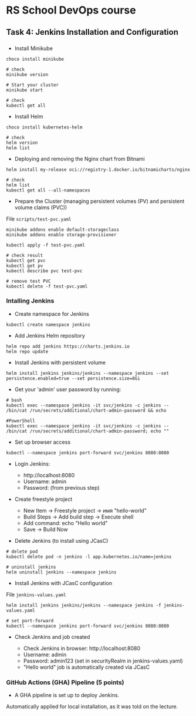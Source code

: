 # RS School DevOps course

## Task 4: Jenkins Installation and Configuration

### 

* Install Minikube

```
choco install minikube

# check
minikube version

# Start your cluster
minikube start

# check
kubectl get all
```

* Install Helm

```
choco install kubernetes-helm

# check
helm version
helm list
```

* Deploying and removing the Nginx chart from Bitnami

```
helm install my-release oci://registry-1.docker.io/bitnamicharts/nginx

# check
helm list
kubectl get all --all-namespaces
```

* Prepare the Cluster (managing persistent volumes (PV) and persistent volume claims (PVC))

File `scripts/test-pvc.yaml`

```
minikube addons enable default-storageclass
minikube addons enable storage-provisioner

kubectl apply -f test-pvc.yaml

# check result
kubectl get pvc
kubectl get pv
kubectl describe pvc test-pvc

# remove test PVC
kubectl delete -f test-pvc.yaml
```

### Intalling Jenkins

* Create namespace for Jenkins

```
kubectl create namespace jenkins
```

* Add Jenkins Helm repository

```
helm repo add jenkins https://charts.jenkins.io
helm repo update
```

* Install Jenkins with persistent volume

```
helm install jenkins jenkins/jenkins --namespace jenkins --set persistence.enabled=true --set persistence.size=8Gi
```

* Get your 'admin' user password by running:
```
# bash
kubectl exec --namespace jenkins -it svc/jenkins -c jenkins -- /bin/cat /run/secrets/additional/chart-admin-password && echo

#PowerShell
kubectl exec --namespace jenkins -it svc/jenkins -c jenkins -- /bin/cat /run/secrets/additional/chart-admin-password; echo ""
```


* Set up browser access

```
kubectl --namespace jenkins port-forward svc/jenkins 8080:8080
```

* Login Jenkins:

    - http://localhost:8080
    - Username: admin
    - Password: (from previous step)

* Create freestyle project

    - New Item → Freestyle project → имя "hello-world"
    - Build Steps → Add build step → Execute shell
    - Add command: echo "Hello world"
    - Save → Build Now

* Delete Jenkins (to install using JCasC)

```
# delete pod
kubectl delete pod -n jenkins -l app.kubernetes.io/name=jenkins

# uninstall jenkins
helm uninstall jenkins --namespace jenkins
```

* Install Jenkins with JCasC configuration

File `jenkins-values.yaml`
```
helm install jenkins jenkins/jenkins --namespace jenkins -f jenkins-values.yaml

# set port-forward
kubectl --namespace jenkins port-forward svc/jenkins 8080:8080
```

* Check Jenkins and job created

    - Check Jenkins in browser: http://localhost:8080
    - Username: admin
    - Password: admin123 (set in securityRealm in jenkins-values.yaml)
    - "Hello world" job is automatically created via JCasC

### GitHub Actions (GHA) Pipeline (5 points)
- A GHA pipeline is set up to deploy Jenkins.

Automatically applied for local installation, as it was told on the lecture.
